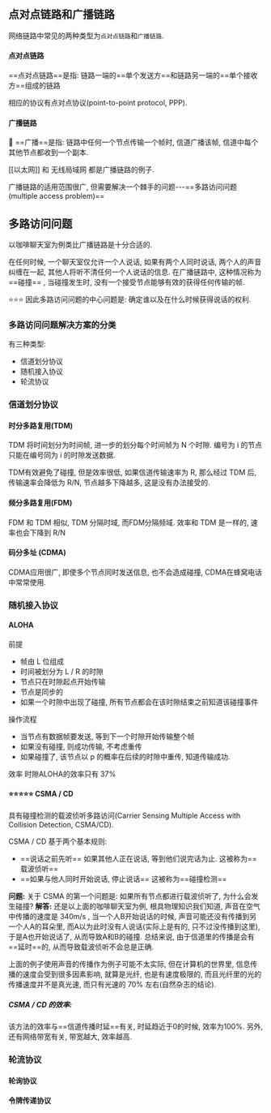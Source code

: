 ## 点对点链路和广播链路
网络链路中常见的两种类型为`点对点链路`和`广播链路`.

#### 点对点链路
==点对点链路==是指: 链路一端的==单个发送方==和链路另一端的==单个接收方==组成的链路

相应的协议有点对点协议(point-to-point protocol, PPP). 

#### 广播链路
📣  ==广播==是指: 链路中任何一个节点传输一个帧时, 信道广播该帧, 信道中每个其他节点都收到一个副本.

[[以太网]] 和 无线局域网 都是广播链路的例子.

广播链路的适用范围很广, 但需要解决一个棘手的问题---==多路访问问题(multiple access problem)==

## 多路访问问题
以咖啡聊天室为例类比广播链路是十分合适的.

在任何时候, 一个聊天室仅允许一个人说话, 如果有两个人同时说话, 两个人的声音纠缠在一起, 其他人将听不清任何一个人说话的信息. 在广播链路中, 这种情况称为 ==碰撞== , 当碰撞发生时, 没有一个接受节点能够有效的获得任何传输的帧.

⭐⭐⭐  因此多路访问问题的中心问题是: 确定谁以及在什么时候获得说话的权利.

### 多路访问问题解决方案的分类
有三种类型:
- 信道划分协议
- 随机接入协议
- 轮流协议

### 信道划分协议
#### 时分多路复用(TDM)
TDM 将时间划分为时间帧, 进一步的划分每个时间帧为 N 个时隙.
编号为 i 的节点只能在编号同为 i 的时隙发送数据.

TDM有效避免了碰撞, 但是效率很低, 如果信道传输速率为 R, 那么经过 TDM 后, 传输速率会降低为 R/N, 节点越多下降越多, 这是没有办法接受的.

#### 频分多路复用(FDM)
FDM 和 TDM 相似, TDM 分隔时域, 而FDM分隔频域.
效率和 TDM 是一样的, 速率也会下降到 R/N

#### 码分多址 (CDMA)
CDMA应用很广, 即使多个节点同时发送信息, 也不会造成碰撞, CDMA在蜂窝电话中常常使用.

### 随机接入协议
#### ALOHA
前提
- 帧由 L 位组成
- 时间被划分为 L /  R 的时隙
- 节点只在时隙起点开始传输
- 节点是同步的
- 如果一个时隙中出现了碰撞, 所有节点都会在该时隙结束之前知道该碰撞事件

操作流程
- 当节点有数据帧要发送, 等到下一个时隙开始传输整个帧
- 如果没有碰撞, 则成功传输, 不考虑重传
- 如果碰撞了, 该节点以 p 的概率在后续的时隙中重传, 知道传输成功.

效率
时隙ALOHA的效率只有 37%

#### ⭐⭐⭐⭐⭐  CSMA / CD
具有碰撞检测的载波侦听多路访问(Carrier Sensing Multiple Access with Collision Detection, CSMA/CD).

CSMA / CD 基于两个基本规则:
- ==说话之前先听== 如果其他人正在说话, 等到他们说完话为止. 这被称为==载波侦听==
- ==如果与他人同时开始说话, 停止说话== 这被称为==碰撞检测==


**问题:** 关于 CSMA 的第一个问题是: 如果所有节点都进行载波侦听了, 为什么会发生碰撞? 
**解答:** 还是以上面的咖啡聊天室为例, 根具物理知识我们知道, 声音在空气中传播的速度是 340m/s , 当一个人B开始说话的时候, 声音可能还没有传播到另一个人A的耳朵里, 而A以为此时没有人说话(实际上是有的, 只不过没传播到这里), 于是A也开始说话了, 从而导致A和B的碰撞. 总结来说, 由于信道里的传播是会有==延时==的, 从而导致载波侦听不会总是正确.

上面的例子使用声音的传播作为例子可能不太实际, 但在计算机的世界里, 信息传播的速度会受到很多因素影响, 就算是光纤, 也是有速度极限的, 而且光纤里的光的传播速度并不是真光速, 而只有光速的 70% 左右(自然杂志的结论).


##### CSMA / CD 的效率:
该方法的效率与==信道传播时延==有关, 时延趋近于0的时候, 效率为100%.
另外, 还有网络带宽有关, 带宽越大, 效率越高.

### 轮流协议
#### 轮询协议
#### 令牌传递协议